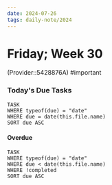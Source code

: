```yaml
---
date: 2024-07-26
tags: daily-note/2024
---
```


#  Friday; Week  30


(Provider::5428876A) #important 


### Today's Due Tasks

```dataview
TASK 
WHERE typeof(due) = "date"
WHERE due = date(this.file.name)
SORT due ASC
```

#### Overdue

```dataview
TASK 
WHERE typeof(due) = "date"
WHERE due < date(this.file.name)
WHERE !completed
SORT due ASC
```
